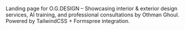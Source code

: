 Landing page for O.G.DESIGN – Showcasing interior & exterior design services, AI training, and professional consultations by Othman Ghoul. Powered by TailwindCSS + Formspree integration.
